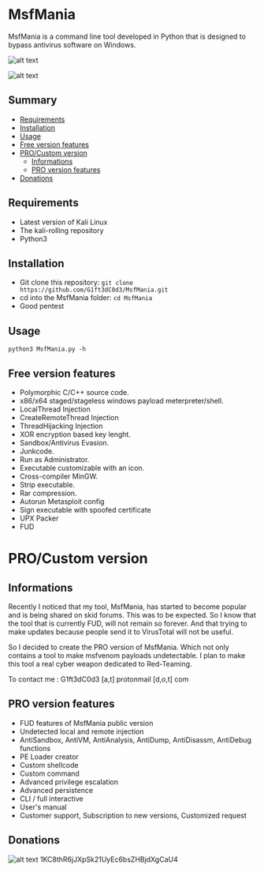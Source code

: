 # MsfMania
MsfMania is a command line tool developed in Python that is designed to bypass antivirus software on Windows.

![alt text](https://github.com/G1ft3dC0d3/MsfMania/blob/master/VirusTotal.png)

![alt text](https://github.com/G1ft3dC0d3/MsfMania/blob/master/MsfMania.png)

## Summary
* [Requirements](#Requirements)
* [Installation](#Installation)
* [Usage](#Usage)
* [Free version features](#Free-version-features)
* [PRO/Custom version](#PRO/Custom-version)
  * [Informations](#Informations)
  * [PRO version features](#PRO-version-features)
* [Donations](#Donations)

## Requirements
- Latest version of Kali Linux
- The kali-rolling repository
- Python3

## Installation
- Git clone this repository: ```git clone https://github.com/G1ft3dC0d3/MsfMania.git```
- cd into the MsfMania folder: ```cd MsfMania```
- Good pentest

## Usage
```
python3 MsfMania.py -h
```

## Free version features
- Polymorphic C/C++ source code.
- x86/x64 staged/stageless windows payload meterpreter/shell.
- LocalThread Injection
- CreateRemoteThread Injection
- ThreadHijacking Injection
- XOR encryption based key lenght.
- Sandbox/Antivirus Evasion.
- Junkcode.
- Run as Administrator.
- Executable customizable with an icon.
- Cross-compiler MinGW.
- Strip executable.
- Rar compression.
- Autorun Metasploit config
- Sign executable with spoofed certificate
- UPX Packer
- FUD

# PRO/Custom version
## Informations
Recently I noticed that my tool, MsfMania, has started to become popular and is being shared on skid forums. This was to be expected.
So I know that the tool that is currently FUD, will not remain so forever. 
And that trying to make updates because people send it to VirusTotal will not be useful.

So I decided to create the PRO version of MsfMania. Which not only contains a tool to make msfvenom payloads undetectable. 
I plan to make this tool a real cyber weapon dedicated to Red-Teaming.

To contact me : 
G1ft3dC0d3 [a,t] protonmail [d,o,t] com

## PRO version features
- FUD features of MsfMania public version
- Undetected local and remote injection
- AntiSandbox, AntiVM, AntiAnalysis, AntiDump, AntiDisassm, AntiDebug functions
- PE Loader creator
- Custom shellcode
- Custom command
- Advanced privilege escalation
- Advanced persistence
- CLI / full interactive
- User's manual
- Customer support, Subscription to new versions, Customized request

## Donations
![alt text](https://agile-manufacturing.com/wp-content/uploads/2019/10/Bitcoin-Accepted-3x1-2-1.jpg)
1KC8thR6jJXpSk21UyEc6bsZHBjdXgCaU4
